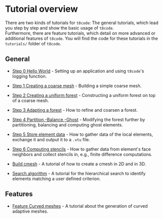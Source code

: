 # Tutorial overview

There are two kinds of tutorials for `t8code`: The general tutorials, which lead you step by step and show the basic usage of `t8code`.  
Furthermore, there are feature tutorials, which detail on more advanced or additional features of `t8code`.
You will find the code for these tutorials in the `tutorials/` folder of `t8code`.

## General

 - [Step 0   Hello World](https://github.com/holke/t8code/wiki/Step-0---Hello-World) - Setting up an application and using `t8code`'s logging function.

 - [Step 1   Creating a coarse mesh](https://github.com/holke/t8code/wiki/Step-1---Creating-a-coarse-mesh) - 
Building a simple coarse mesh.

 - [Step 2   Creating a uniform forest](https://github.com/holke/t8code/wiki/Step-2---Creating-a-uniform-forest) - 
Constructing a uniform forest on top of a coarse mesh.

 - [Step 3   Adapting a forest](https://github.com/holke/t8code/wiki/Step-3---Adapting-a-forest) - 
How to refine and coarsen a forest.

 - [Step 4   Partition,-Balance,-Ghost](https://github.com/holke/t8code/wiki/Step-4---Partition,-Balance,-Ghost) - 
Modifying the forest further by partitioning, balancing and computing ghost elements.

 - [Step 5   Store element data](https://github.com/holke/t8code/wiki/Step-5---Store-element-data) - 
How to gather data of the local elements, exchange it and output it to a `.vtu` file.  

 - [Step 6   Computing stencils](https://github.com/DLR-AMR/t8code/wiki/Step-6-Computing-stencils) - 
How to gather data from element's face neighbors and collect stencils in, e.g., finite difference computations. 

 - [Build cmesh](https://github.com/DLR-AMR/t8code/wiki/Build-Cmesh) - 
A tutorial of how to create a cmesh in 2D and in 3D.

 - [Search algorithm](https://github.com/holke/t8code/wiki/Tutorial:-Search) - 
A tutorial for the hierarchical search to identify elements matching a user defined criterion.

## Features

 - [Feature   Curved meshes](https://github.com/DLR-AMR/t8code/wiki/Feature---Curved-meshes) - 
A tutorial about the generation of curved adaptive meshes.